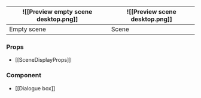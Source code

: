 
| ![[Preview empty scene desktop.png]] | ![[Preview scene desktop.png]] |
| ------------------------------------------- | ------------------------------------- |
| Empty scene                                            | Scene                                       |

### Props
- [[SceneDisplayProps]]
### Component
- [[Dialogue box]]
